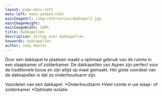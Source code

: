 ```yaml
---
layout: page-menu-left
menu-left: menu-aanbod.html
mainImageUrl: /img/referenties/dakkapel3.jpg
mainImageHeight:
mainImageWidth: 100%
title: Dakkapellen
description: Uitleg over dakkapellen
keywords: dakkapellen
author: Judy Heeres
---
```

Door een dakkapel te plaatsen maakt u optimaal gebruik van de ruimte in een slaapkamer of zolderkamer. De dakkapellen van Aypen zijn perfect voor de traditionele bouw en zijn altijd op maat gemaakt. Het grote voordeel van de dakkapellen is dat ze onderhoudsarm zijn.

Voordelen van een dakkapel:
*Onderhoudsarm
*Veel ruimte in uw slaap- of zolderkamer
*Optimale isolatie
